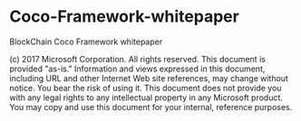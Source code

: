 
# Coco-Framework-whitepaper
BlockChain Coco Framework whitepaper


(c) 2017 Microsoft Corporation. All rights reserved. This document is provided "as-is." Information and views expressed in this document, including URL and other Internet Web site references, may change without notice. You bear the risk of using it.
This document does not provide you with any legal rights to any intellectual property in any Microsoft product. You may copy and use this document for your internal, reference purposes.
